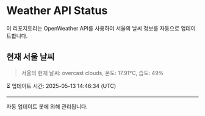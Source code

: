 
# Weather API Status

이 리포지토리는 OpenWeather API를 사용하여 서울의 날씨 정보를 자동으로 업데이트합니다.

## 현재 서울 날씨
> 서울의 현재 날씨: overcast clouds, 온도: 17.91°C, 습도: 49%

⏳ 업데이트 시간: 2025-05-13 14:46:34 (UTC)

---
자동 업데이트 봇에 의해 관리됩니다.
